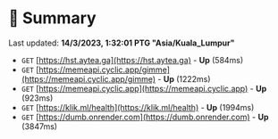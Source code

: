 # 📖 Summary
Last updated: **14/3/2023, 1:32:01 PTG "Asia/Kuala_Lumpur"**

- `GET` [https://hst.aytea.ga](https://hst.aytea.ga) - **Up** (584ms)
- `GET` [https://memeapi.cyclic.app/gimme](https://memeapi.cyclic.app/gimme) - **Up** (1222ms)
- `GET` [https://memeapi.cyclic.app](https://memeapi.cyclic.app) - **Up** (923ms)
- `GET` [https://klik.ml/health](https://klik.ml/health) - **Up** (1994ms)
- `GET` [https://dumb.onrender.com](https://dumb.onrender.com) - **Up** (3847ms)

